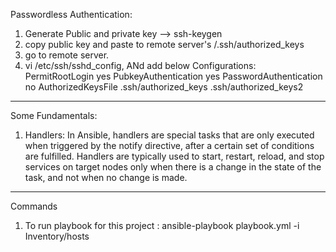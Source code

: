 Passwordless Authentication:
1. Generate Public and  private key --> ssh-keygen
2. copy public key and paste to remote server's /.ssh/authorized_keys
3. go to remote server.
4. vi /etc/ssh/sshd_config, ANd add below Configurations:
            PermitRootLogin yes
            PubkeyAuthentication yes
            PasswordAuthentication no
            AuthorizedKeysFile      .ssh/authorized_keys .ssh/authorized_keys2

--------------------------------------------------------------------------------------- 
Some Fundamentals:

1. Handlers: In Ansible, handlers are special tasks that are only executed when triggered by the notify directive, after a certain set of conditions are fulfilled. Handlers are typically used to start, restart, reload, and stop services on target nodes only when there is a change in the state of the task, and not when no change is made. 



---------------------------------------------------------------------------------------- 
Commands
1. To run playbook for this project  : ansible-playbook playbook.yml -i Inventory/hosts